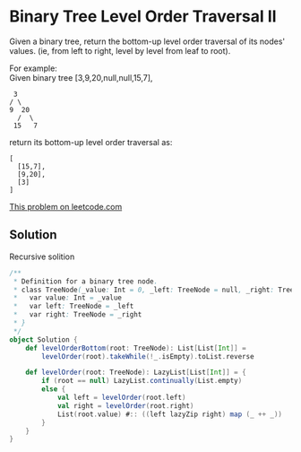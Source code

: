 # Binary Tree Level Order Traversal II

Given a binary tree, return the bottom-up level order traversal of its nodes'
values. (ie, from left to right, level by level from leaf to root).

For example:\
Given binary tree [3,9,20,null,null,15,7],

```
 3
/ \
9  20
  /  \
 15   7
```

return its bottom-up level order traversal as:

```
[
  [15,7],
  [9,20],
  [3]
]
```

[This problem on leetcode.com](https://leetcode.com/problems/binary-tree-level-order-traversal-ii/)

## Solution

Recursive solition

```scala
/**
 * Definition for a binary tree node.
 * class TreeNode(_value: Int = 0, _left: TreeNode = null, _right: TreeNode = null) {
 *   var value: Int = _value
 *   var left: TreeNode = _left
 *   var right: TreeNode = _right
 * }
 */
object Solution {
    def levelOrderBottom(root: TreeNode): List[List[Int]] =
        levelOrder(root).takeWhile(!_.isEmpty).toList.reverse

    def levelOrder(root: TreeNode): LazyList[List[Int]] = {
        if (root == null) LazyList.continually(List.empty)
        else {
            val left = levelOrder(root.left)
            val right = levelOrder(root.right)
            List(root.value) #:: ((left lazyZip right) map (_ ++ _))
        }
    }
}
```
